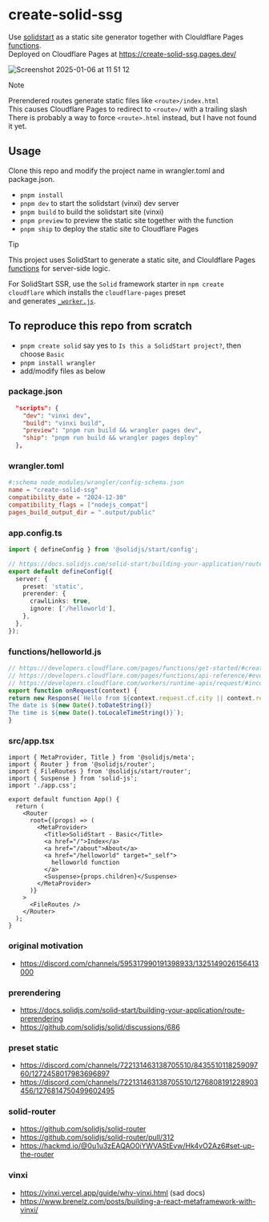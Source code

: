 # create-solid-ssg
Use [solidstart](https://start.solidjs.com) as a static site generator together with Clouldflare Pages [functions](https://developers.cloudflare.com/pages/functions/).  
Deployed on Cloudflare Pages at https://create-solid-ssg.pages.dev/

![Screenshot 2025-01-06 at 11 51 12](https://github.com/user-attachments/assets/40bf03d1-56cf-4e62-b839-cc2d702ab41d)

> [!NOTE]
> Prerendered routes generate static files like `<route>/index.html`  
> This causes Cloudflare Pages to redirect to `<route>/` with a trailing slash  
> There is probably a way to force `<route>.html` instead, but I have not found it yet.

## Usage
Clone this repo and modify the project name in wrangler.toml and package.json.

- `pnpm install`
- `pnpm dev` to start the solidstart (vinxi) dev server
- `pnpm build` to build the solidstart site (vinxi)
- `pnpm preview` to preview the static site together with the function
- `pnpm ship` to deploy the static site to Cloudflare Pages

> [!TIP]
> This project uses SolidStart to generate a static site, and Clouldflare Pages [functions](https://developers.cloudflare.com/pages/functions/) for server-side logic.
> 
> For SolidStart SSR, use the `Solid` framework starter in `npm create cloudflare` which installs the `cloudflare-pages` preset  
> and generates [`_worker.js`](https://developers.cloudflare.com/pages/functions/advanced-mode/).

## To reproduce this repo from scratch
- `pnpm create solid` say yes to `Is this a SolidStart project?`, then choose `Basic`
- `pnpm install wrangler`
- add/modify files as below

### package.json
```json
  "scripts": {
    "dev": "vinxi dev",
    "build": "vinxi build",
    "preview": "pnpm run build && wrangler pages dev",
    "ship": "pnpm run build && wrangler pages deploy"
  },
```

### wrangler.toml
```toml
#:schema node_modules/wrangler/config-schema.json
name = "create-solid-ssg"
compatibility_date = "2024-12-30"
compatibility_flags = ["nodejs_compat"]
pages_build_output_dir = ".output/public"
```

### app.config.ts
```ts
import { defineConfig } from '@solidjs/start/config';

// https://docs.solidjs.com/solid-start/building-your-application/route-prerendering
export default defineConfig({
  server: {
    preset: 'static',
    prerender: {
      crawlLinks: true,
      ignore: ['/helloworld'],
    },
  },
});
```

### functions/helloworld.js
```js
// https://developers.cloudflare.com/pages/functions/get-started/#create-a-function
// https://developers.cloudflare.com/pages/functions/api-reference/#eventcontext
// https://developers.cloudflare.com/workers/runtime-apis/request/#incomingrequestcfproperties
export function onRequest(context) {
return new Response(`Hello from ${context.request.cf.city || context.request.cf.country}!
The date is ${new Date().toDateString()}
The time is ${new Date().toLocaleTimeString()}`);
}
```

### src/app.tsx
```tsx
import { MetaProvider, Title } from '@solidjs/meta';
import { Router } from '@solidjs/router';
import { FileRoutes } from '@solidjs/start/router';
import { Suspense } from 'solid-js';
import './app.css';

export default function App() {
  return (
    <Router
      root={(props) => (
        <MetaProvider>
          <Title>SolidStart - Basic</Title>
          <a href="/">Index</a>
          <a href="/about">About</a>
          <a href="/helloworld" target="_self">
            helloworld function
          </a>
          <Suspense>{props.children}</Suspense>
        </MetaProvider>
      )}
    >
      <FileRoutes />
    </Router>
  );
}
```

### original motivation
- https://discord.com/channels/595317990191398933/1325149026156413000

### prerendering
- https://docs.solidjs.com/solid-start/building-your-application/route-prerendering
- https://github.com/solidjs/solid/discussions/686

### preset static
- https://discord.com/channels/722131463138705510/843551011825909760/1272458017983696897
- https://discord.com/channels/722131463138705510/1276808191228903456/1276814750499602495

### solid-router
- https://github.com/solidjs/solid-router
- https://github.com/solidjs/solid-router/pull/312
- https://hackmd.io/@0u1u3zEAQAO0iYWVAStEvw/Hk4vO2Az6#set-up-the-router

### vinxi
- https://vinxi.vercel.app/guide/why-vinxi.html (sad docs)
- https://www.brenelz.com/posts/building-a-react-metaframework-with-vinxi/
